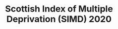 ---
schema: default
title: Scottish Index of Multiple Deprivation (SIMD) 2020
organization: Stirling Council
notes: >-
    [**The Scottish Index of Multiple Deprivation 2020**](https://www.gov.scot/collections/scottish-index-of-multiple-deprivation-2020/)** is the Scottish Government’s official tool for identifying those places in Scotland suffering from deprivation. It incorporates several different aspects of deprivation (employment, income, health, education, skills and training, geographic access, crime and housing), combining them into a single index.**
resources:
  - name: Scottish Index of Multiple Deprivation (SIMD) 2020 PDF
  - url: >-
      https://data.stirling.gov.uk/dataset/41f3da13-b458-4e31-88a3-501bc684ee61/resource/1d9627a9-c7d2-48a6-a67e-e9a66b581716/download/simd-2020-domains-methodology.pdf
  - format: PDF

  - name: Scottish Index of Multiple Deprivation (SIMD) 2020 CSV
  - url: >-
      https://data.stirling.gov.uk/dataset/41f3da13-b458-4e31-88a3-501bc684ee61/resource/d59a12e4-c1c0-4413-9e50-85637318b9d8/download/20210430-simd-2020-v2.2-data-for-stirling.csv
  - format: CSV
license: Open Government Licence 3.0 (United Kingdom)
category:

  - SIMD
maintainer: Stirling Council
maintainer_email: someone@example.com
---